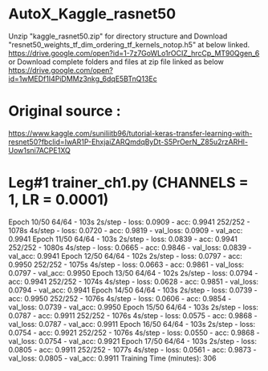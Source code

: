 # AutoX_Kaggle_rasnet50
Unzip "kaggle_rasnet50.zip" for directory structure and Download "resnet50_weights_tf_dim_ordering_tf_kernels_notop.h5" at below linked.
https://drive.google.com/open?id=1-7z7GoWLo1rOCIZ_hrcCp_MT90Qgen_6
or Download complete folders and files at zip file linked as below
https://drive.google.com/open?id=1wMEDf1I4PiDMMz3nkg_6dqE5BTnQ13Ec

# Original source : 
https://www.kaggle.com/suniliitb96/tutorial-keras-transfer-learning-with-resnet50?fbclid=IwAR1P-EhxjaiZARQmdqByDt-S5PrOerN_Z85u2rzARHl-Uow1sni7ACPE1XQ

# Leg#1 trainer_ch1.py (CHANNELS = 1, LR = 0.0001)
Epoch 10/50
64/64 - 103s 2s/step - loss: 0.0909 - acc: 0.9941
252/252 - 1078s 4s/step - loss: 0.0720 - acc: 0.9819 - val_loss: 0.0909 - val_acc: 0.9941
Epoch 11/50
64/64 - 103s 2s/step - loss: 0.0839 - acc: 0.9941
252/252  - 1080s 4s/step - loss: 0.0665 - acc: 0.9846 - val_loss: 0.0839 - val_acc: 0.9941
Epoch 12/50
64/64  - 102s 2s/step - loss: 0.0797 - acc: 0.9950
252/252  - 1075s 4s/step - loss: 0.0663 - acc: 0.9861 - val_loss: 0.0797 - val_acc: 0.9950
Epoch 13/50
64/64  - 102s 2s/step - loss: 0.0794 - acc: 0.9941
252/252  - 1074s 4s/step - loss: 0.0628 - acc: 0.9851 - val_loss: 0.0794 - val_acc: 0.9941
Epoch 14/50
64/64  - 103s 2s/step - loss: 0.0739 - acc: 0.9950
252/252  - 1076s 4s/step - loss: 0.0606 - acc: 0.9854 - val_loss: 0.0739 - val_acc: 0.9950
Epoch 15/50
64/64  - 103s 2s/step - loss: 0.0787 - acc: 0.9911
252/252  - 1076s 4s/step - loss: 0.0575 - acc: 0.9868 - val_loss: 0.0787 - val_acc: 0.9911
Epoch 16/50
64/64  - 103s 2s/step - loss: 0.0754 - acc: 0.9921
252/252  - 1076s 4s/step - loss: 0.0550 - acc: 0.9868 - val_loss: 0.0754 - val_acc: 0.9921
Epoch 17/50
64/64  - 103s 2s/step - loss: 0.0805 - acc: 0.9911
252/252  - 1077s 4s/step - loss: 0.0561 - acc: 0.9873 - val_loss: 0.0805 - val_acc: 0.9911
Training Time (minutes): 306
